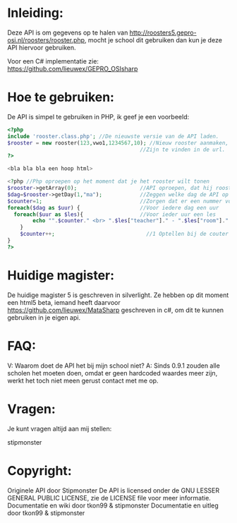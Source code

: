 Inleiding:
===============
Deze API is om gegevens op te halen van http://roosters5.gepro-osi.nl/roosters/rooster.php, mocht je school dit gebruiken dan kun je deze API hiervoor gebruiken.

Voor een C# implementatie zie: https://github.com/lieuwex/GEPRO_OSIsharp

Hoe te gebruiken:
===============
De API is simpel te gebruiken in PHP, ik geef je een voorbeeld:

```PHP
<?php
include 'rooster.class.php'; //De nieuwste versie van de API laden.
$rooster = new rooster(123,vwo1,1234567,10); //Nieuw rooster aanmaken, tussen haakjes: Schoolnummer, richting, leerling, aantal lesuren.
                                          //Zijn te vinden in de url.
?>

<bla bla bla een hoop html>

<?php //Php oproepen op het moment dat je het rooster wilt tonen
$rooster->getArray(0);                    //API oproepen, dat hij rooster moet geven
$dag=$rooster->getDay(1,"ma");            //Zeggen welke dag de API op moet halen
$counter=1;                               //Zorgen dat er een nummer voor de lessen komt
foreach($dag as $uur) {                   //Voor iedere dag een uur
  foreach($uur as $les){                  //Voor ieder uur een les
		echo "".$counter." <br> ".$les["teacher"]." - ".$les["room"]." - ".$les["lesson"]."\n <br>"; //Uitvoeren in HTML
	}
	$counter++;                             //1 Optellen bij de couter
}
?>
```

Huidige magister:
=================
De huidige magister 5 is geschreven in silverlight. Ze hebben op dit moment een html5 beta, iemand heeft daarvoor https://github.com/lieuwex/MataSharp geschreven in c#, om dit te kunnen gebruiken in je eigen api.


FAQ:
====
V:
Waarom doet de API het bij mijn school niet?
A:
Sinds 0.9.1 zouden alle scholen het moeten doen, omdat er geen hardcoded waardes meer zijn, werkt het toch niet meen gerust contact met me op.

Vragen:
=======
Je kunt vragen altijd aan mij stellen:

stipmonster

Copyright:
==========
Originele API door Stipmonster
De API is licensed onder de GNU LESSER GENERAL PUBLIC LICENSE, zie de LICENSE file voor meer informatie.
Documentatie en wiki door tkon99 & stipmonster
Documentatie en uitleg door tkon99 & stipmonster

